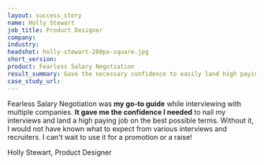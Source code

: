 ```yaml
---
layout: success_story
name: Holly Stewart
job_title: Product Designer
company: 
industry: 
headshot: holly-stewart-200px-square.jpg
short_version: 
product: Fearless Salary Negotiation
result_summary: Gave the necessary confidence to easily land high paying jobs on the best possible terms.
case_study_url: 
---
```


Fearless Salary Negotiation was **my go-to guide** while interviewing with multiple companies. **It gave me the confidence I needed** to nail my interviews and land a high paying job on the best possible terms. Without it, I would not have known what to expect from various interviews and recruiters. I can't wait to use it for a promotion or a raise!

Holly Stewart, Product Designer